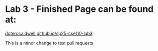 # Lab 3 - Finished Page can be found at:

[doterocaldwell.github.io/sp25-cse110-lab3](doterocaldwell.github.io/sp25-cse110-lab3)

This is a minor change to test pull requests
